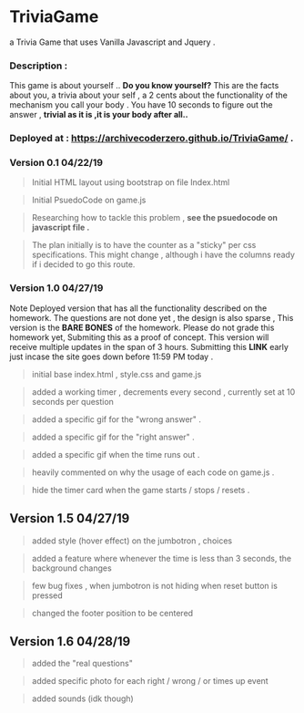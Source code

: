 # TriviaGame
a Trivia Game that uses Vanilla Javascript and Jquery .


### Description : 

This game is about yourself .. **Do you know yourself?**  This are the facts about you, a trivia about your self , a 2 cents about the functionality of the mechanism you call your body . You have 10 seconds to figure out the answer , **trivial as it is ,it is your body after all..**

### Deployed at : https://archivecoderzero.github.io/TriviaGame/ .

### Version 0.1 04/22/19

> Initial HTML layout using bootstrap on file Index.html

> Initial PsuedoCode on game.js

> Researching how to tackle this problem , **see the psuedocode on javascript file .**

> The plan initially is to have the counter as a "sticky" per css specifications. This might change , although i have the columns ready if i decided to go this route. 

### Version 1.0 04/27/19

Note Deployed version that has all the functionality described on the homework. The questions are not done yet , the design is also sparse , This version is the **BARE BONES** of the homework. Please do not grade this homework yet, Submiting this as a proof of concept. This version will receive multiple updates in the span of 3 hours. Submitting this **LINK** early just incase the site goes down before 11:59 PM today . 

> initial base index.html , style.css and game.js

> added a working timer , decrements every second , currently set at 10 seconds per question

> added a specific gif for the "wrong answer" .

> added a specific gif for the "right answer" .

> added a specific gif when the time runs out .

> heavily commented on why the usage of each code on game.js .

> hide the timer card when the game starts / stops / resets .


##  Version 1.5 04/27/19

> added style (hover effect) on the jumbotron , choices

> added a feature where whenever the time is less than 3 seconds, the background changes

> few bug fixes , when jumbotron is not hiding when reset button is pressed

> changed the footer position to be centered

##  Version 1.6 04/28/19

> added the "real questions"

> added specific photo for each right / wrong / or times up event

> added sounds (idk though)



